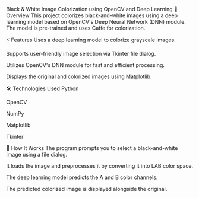 Black & White Image Colorization using OpenCV and Deep Learning
📌 Overview
This project colorizes black-and-white images using a deep learning model based on OpenCV's Deep Neural Network (DNN) module. The model is pre-trained and uses Caffe for colorization.

⚡ Features
Uses a deep learning model to colorize grayscale images.

Supports user-friendly image selection via Tkinter file dialog.

Utilizes OpenCV's DNN module for fast and efficient processing.

Displays the original and colorized images using Matplotlib.

🛠️ Technologies Used
Python

OpenCV

NumPy

Matplotlib

Tkinter



📸 How It Works
The program prompts you to select a black-and-white image using a file dialog.

It loads the image and preprocesses it by converting it into LAB color space.

The deep learning model predicts the A and B color channels.

The predicted colorized image is displayed alongside the original.
